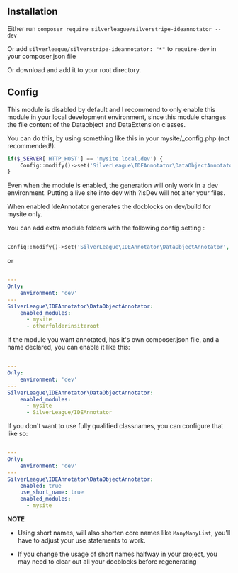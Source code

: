 ## Installation
Either run `composer require silverleague/silverstripe-ideannotator --dev`

Or add `silverleague/silverstripe-ideannotator: "*"` to `require-dev` in your composer.json file

Or download and add it to your root directory.


## Config
This module is disabled by default and I recommend to only enable this module in your local development environment, since this module changes the file content of the Dataobject and DataExtension classes.

You can do this, by using something like this in your mysite/_config.php (not recommended!):

```php
if($_SERVER['HTTP_HOST'] == 'mysite.local.dev') {
    Config::modify()->set('SilverLeague\IDEAnnotator\DataObjectAnnotator', 'enabled', true);
}
```

Even when the module is enabled, the generation will only work in a dev environment. Putting a live site into dev with ?isDev will not alter your files.

When enabled IdeAnnotator generates the docblocks on dev/build for mysite only.

You can add extra module folders with the following config setting :

```php

Config::modify()->set('SilverLeague\IDEAnnotator\DataObjectAnnotator', 'enabled_modules', array('mysite', 'otherfolderinsiteroot'));
```
or
```yaml

---
Only:
    environment: 'dev'
---
SilverLeague\IDEAnnotator\DataObjectAnnotator:
    enabled_modules:
      - mysite
      - otherfolderinsiteroot
```

If the module you want annotated, has it's own composer.json file, and a name declared, you can enable it like this:

```yaml

---
Only:
    environment: 'dev'
---
SilverLeague\IDEAnnotator\DataObjectAnnotator:
    enabled_modules:
      - mysite
      - SilverLeague/IDEAnnotator
```

If you don't want to use fully qualified classnames, you can configure that like so:

```yaml

---
Only:
    environment: 'dev'
---
SilverLeague\IDEAnnotator\DataObjectAnnotator:
    enabled: true
    use_short_name: true
    enabled_modules:
      - mysite
```

**NOTE**

- Using short names, will also shorten core names like `ManyManyList`, you'll have to adjust your use statements to work.

- If you change the usage of short names halfway in your project, you may need to clear out all your docblocks before regenerating
